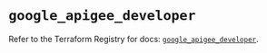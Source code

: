 # `google_apigee_developer`

Refer to the Terraform Registry for docs: [`google_apigee_developer`](https://registry.terraform.io/providers/hashicorp/google/6.36.1/docs/resources/apigee_developer).
